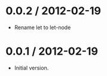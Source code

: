 
0.0.2 / 2012-02-19 
==================

  * Rename let to let-node

0.0.1 / 2012-02-19 
==================

  * Initial version. 
